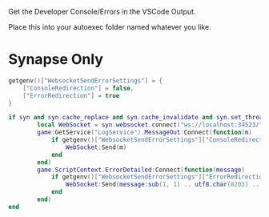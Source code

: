 Get the Developer Console/Errors in the VSCode Output.

Place this into your autoexec folder named whatever you like.

# Synapse Only

```lua
getgenv()["WebsocketSendErrorSettings"] = {
    ["ConsoleRedirection"] = false,
    ["ErrorRedirection"] = true
}

if syn and syn.cache_replace and syn.cache_invalidate and syn.set_thread_identity and syn.get_thread_identity then
        local WebSocket = syn.websocket.connect("ws://localhost:34523/")
        game:GetService("LogService").MessageOut:Connect(function(m)
            if getgenv()["WebsocketSendErrorSettings"]["ConsoleRedirection"] == true then
                WebSocket:Send(m)
            end
        end)
        game.ScriptContext.ErrorDetailed:Connect(function(message)
            if getgenv()["WebsocketSendErrorSettings"]["ErrorRedirection"] == true then
                WebSocket:Send(message:sub(1, 1) .. utf8.char(8203) .. message:sub(2))
            end
        end)
end
```